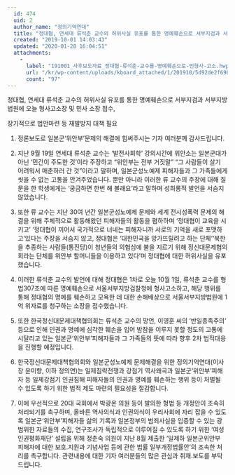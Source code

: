 ```yaml
---
  id: 474
  uid: 2
  author_name: "정의기억연대"
  title: "정대협, 연세대 류석춘 교수의 허위사실 유포를 통한 명예훼손으로 서부지검과 서부지방법원에 오늘 형사고소장 및 민사 소장 접수, 장기적으로 법안마련 등 재발방지 대책 필요"
  created: "2019-10-01 14:03:43"
  updated: "2020-01-28 16:04:51"
  attachments: 
    - 
      label: "191001_사후보도자료_정대협-류석춘-교수를-명예훼손으로-민형사-고소.hwp"
      url: "/kr/wp-content/uploads/kboard_attached/1/201910/5d92de2f698844013463.hwp"
      count: "97"
---
```

정대협, 연세대 류석춘 교수의 허위사실 유포를 통한 명예훼손으로 서부지검과 서부지방법원에 오늘 형사고소장 및 민사 소장 접수,

장기적으로 법안마련 등 재발방지 대책 필요



1. 정론보도로 일본군‘위안부’문제의 해결에 힘써주시는 기자 여러분께 감사드립니다. 

 

2. 지난 9월 19일 연세대 류석춘 교수는 ‘발전사회학’ 강의시간에 위안소는 일본군대가 아닌 ‘민간이 주도한 것’이라 주장하고 “위안부는 전부 거짓말” “그 사람들이 살기 어려워서 매춘하러 간 것”이라고 말하며, 일본군성노예제 피해자들과 그 가족들에게 씻을 수 없는 고통을 안겨주었습니다. 뿐만 아니라 이러한 류 교수의 주장에 대해 질문을 한 학생에게는 ‘궁금하면 한번 해 볼래요’라고 말하며 성희롱적 발언을 서슴지 않았습니다. 

 

3. 또한 류 교수는 지난 30여 년간 일본군성노예제 문제와 세계 전시성폭력 문제의 해결을 위해 주체적으로 활동해왔던 피해자들의 활동을 폄하하며 ‘정대협이 교육을 시키고’ ‘정대협이 끼어서 국가적으로 너네는 피해자니까 서로의 기억을 새로 포맷하고’있다는 주장을 서슴지 않고, 정대협은 ‘대한민국을 망가뜨릴려고 하는 단체’‘북한을 추종하는 사람들(통진당)이 청년들의 의협심에 불을 지르기 위해 정신대문제협의회라는 단체를 위안부 할머니들을 이용하고 있다’며 정대협에 대한 허위사실을 유포했습니다. 

 

4. 이러한 류석춘 교수의 발언에 대해 정대협은 1차로 오늘 10월 1일, 류석춘 교수를 형법307조에 따른 명예훼손으로 서울서부지방검찰청에 형사고소하고, 해당 행위를 통해 정대협의 명예를 훼손하고 모욕한 데 대한 손해배상으로 서울서부지방법원에 1억 위자료를 청구하는 소장을 접수했습니다. 

 

5. 또한 한국정신대문제대책협의회는 류석춘 교수의 망언, 이영훈 씨의 ‘반일종족주의’ 등으로 인해 인권과 명예에 심각한 훼손을 입어 밤잠을 이루지 못할 정도의 고통에 시달리고 있는 일본군‘위안부’피해자들과 그 가족들의 뜻에 따라 향후 2차 법적대응을 진행할 예정입니다. 

 

6. 한국정신대문제대책협의회와 일본군성노예제 문제해결을 위한 정의기억연대(이사장 윤미향, 이하 정의연)는 일제침략전쟁과 강점기 역사왜곡과 일본군‘위안부’피해자 등 일제강점기 인권침해 피해자들의 인권과 명예를 훼손하는 행위 등이 처벌될 수 있도록 하기 위한 법적 제도 마련의 필요성을 절감합니다. 

 

7. 이에 우선적으로 20대 국회에서 박광온 의원 등이 발의한 형법 등 개정안이 조속히 처리되기를 촉구하며, 올바른 역사의식과 인권의식이 우리사회에 자리 잡을 수 있도록 일본군‘위안부’피해자들 삶의 기록과 일본정부의 범죄사실을 입증할 수 있는 광범위한 자료들의 수집, 연구조사가 독립적으로 이루어질 수 있도록 하기 위한 ‘여성인권평화재단’ 설립을 위해 정춘숙 의원이 지난 8월 제출한 ‘일제하 일본군위안부 피해자에 대한 보호.지원과 기념사업 등에 관한 법률 일부개정법률안’의 조속한 처리를 촉구합니다. 관련내용에 대한 기자 여러분들의 많은 관심과 취재.보도를 부탁드립니다.